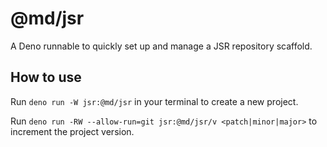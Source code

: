 # @md/jsr

A Deno runnable to quickly set up and manage a JSR repository scaffold.

## How to use

Run `deno run -W jsr:@md/jsr` in your terminal to create a new project.

Run `deno run -RW --allow-run=git jsr:@md/jsr/v <patch|minor|major>` to increment the project version.
